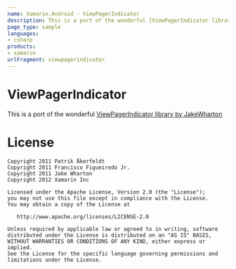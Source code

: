 ```yaml
---
name: Xamarin.Android - ViewPagerIndicator
description: This is a port of the wonderful [ViewPagerIndicator library by JakeWharton][1] License Copyright 2011 Patrik Åkerfeldt Copyright 2011 Francisco...
page_type: sample
languages:
- csharp
products:
- xamarin
urlFragment: viewpagerindicator
---
```

# ViewPagerIndicator

This is a port of the wonderful [ViewPagerIndicator library by JakeWharton][1]

# License

    Copyright 2011 Patrik Åkerfeldt
    Copyright 2011 Francisco Figueiredo Jr.
    Copyright 2011 Jake Wharton
    Copyright 2012 Xamarin Inc

    Licensed under the Apache License, Version 2.0 (the "License");
    you may not use this file except in compliance with the License.
    You may obtain a copy of the License at

       http://www.apache.org/licenses/LICENSE-2.0

    Unless required by applicable law or agreed to in writing, software
    distributed under the License is distributed on an "AS IS" BASIS,
    WITHOUT WARRANTIES OR CONDITIONS OF ANY KIND, either express or implied.
    See the License for the specific language governing permissions and
    limitations under the License.

[1]: https://github.com/JakeWharton/Android-ViewPagerIndicator
